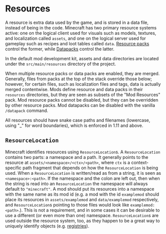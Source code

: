 Resources
=========

A resource is extra data used by the game, and is stored in a data file, instead of being in the code. 
Minecraft has two primary resource systems active: one on the logical client used for visuals such as models, textures, and localization called `assets`, and one on the logical server used for gameplay such as recipes and loot tables called `data`.
[Resource packs][respack] control the former, while [Datapacks][datapack] control the latter.

In the default mod development kit, assets and data directories are located under the `src/main/resources` directory of the project. 

When multiple resource packs or data packs are enabled, they are merged. Generally, files from packs at the top of the stack override those below; however, for certain files, such as localization files and tags, data is actually merged contentwise. Mods define resource and data packs in their `resources` directories, but they are seen as subsets of the "Mod Resources" pack. Mod resource packs cannot be disabled, but they can be overridden by other resource packs. Mod datapacks can be disabled with the vanilla `/datapack` command.

All resources should have snake case paths and filenames (lowercase, using "_" for word boundaries), which is enforced in 1.11 and above.

`ResourceLocation`
------------------

Minecraft identifies resources using `ResourceLocation`s. A `ResourceLocation` contains two parts: a namespace and a path. It generally points to the resource at `assets/<namespace>/<ctx>/<path>`, where `ctx` is a context-specific path fragment that depends on how the `ResourceLocation` is being used. When a `ResourceLocation` is written/read as from a string, it is seen as `<namespace>:<path>`. If the namespace and the colon are left out, then when the string is read into an `ResourceLocation` the namespace will always default to `"minecraft"`. A mod should put its resources into a namespace with the same name as its mod id (e.g. a mod with the id `examplemod` should place its resources in `assets/examplemod` and `data/examplemod` respectively, and `ResourceLocation`s pointing to those files would look like `examplemod:<path>`.). This is not a requirement, and in some cases it can be desirable to use a different (or even more than one) namespace. `ResourceLocation`s are used outside the resource system, too, as they happen to be a great way to uniquely identify objects (e.g. [registries][]).

[respack]: ../resources/client/index.md
[datapack]: ../resources/server/index.md
[registries]: ./registries.md
